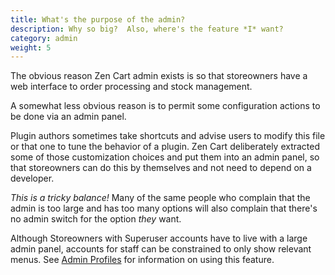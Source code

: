 ```yaml
---
title: What's the purpose of the admin? 
description: Why so big?  Also, where's the feature *I* want? 
category: admin
weight: 5
---
```


The obvious reason Zen Cart admin exists is so that storeowners have a web interface to order processing and stock management.

A somewhat less obvious reason is to permit some configuration actions to be done via an admin panel.  

Plugin authors sometimes take shortcuts and advise users to modify this file or that one to tune the behavior of a plugin.  Zen Cart deliberately extracted some of those customization choices and put them into an admin panel, so that storeowners can do this by themselves and not need to depend on a developer. 

*This is a tricky balance!*  Many of the same people who complain that the admin is too large and has too many options will also complain that there's no admin switch for the option _they_ want. 

Although Storeowners with Superuser accounts have to live with a large admin panel, accounts for staff can be constrained to only show relevant menus.  See [Admin Profiles](/user/admin_pages/admins/admin_profiles/) for information on using this feature. 

